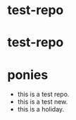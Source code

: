 # test-repo
# test-repo
# ponies
* this is a test repo.
* this is a test new.
* this is a holiday.


